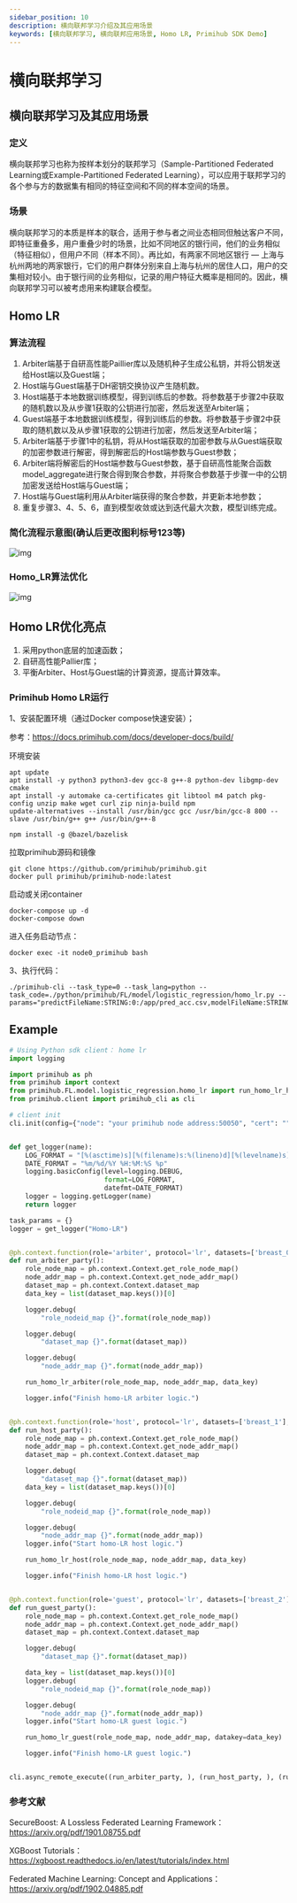 ```yaml
---
sidebar_position: 10
description: 横向联邦学习介绍及其应用场景
keywords: [横向联邦学习, 横向联邦应用场景, Homo LR, Primihub SDK Demo]
---
```

# 横向联邦学习

## 横向联邦学习及其应用场景

### 定义

横向联邦学习也称为按样本划分的联邦学习（Sample-Partitioned Federated Learning或Example-Partitioned Federated Learning），可以应用于联邦学习的各个参与方的数据集有相同的特征空间和不同的样本空间的场景。

### 场景

横向联邦学习的本质是样本的联合，适用于参与者之间业态相同但触达客户不同，即特征重叠多，用户重叠少时的场景，比如不同地区的银行间，他们的业务相似（特征相似），但用户不同（样本不同）。再比如，有两家不同地区银行 — 上海与杭州两地的两家银行，它们的用户群体分别来自上海与杭州的居住人口，用户的交集相对较小。由于银行间的业务相似，记录的用户特征大概率是相同的。因此，横向联邦学习可以被考虑用来构建联合模型。

## Homo LR

### 算法流程

1. Arbiter端基于自研高性能Paillier库以及随机种子生成公私钥，并将公钥发送给Host端以及Guest端；
2. Host端与Guest端基于DH密钥交换协议产生随机数。
3. Host端基于本地数据训练模型，得到训练后的参数。将参数基于步骤2中获取的随机数以及从步骤1获取的公钥进行加密，然后发送至Arbiter端；
4. Guest端基于本地数据训练模型，得到训练后的参数。将参数基于步骤2中获取的随机数以及从步骤1获取的公钥进行加密，然后发送至Arbiter端；
5. Arbiter端基于步骤1中的私钥，将从Host端获取的加密参数与从Guest端获取的加密参数进行解密，得到解密后的Host端参数与Guest参数；
6. Arbiter端将解密后的Host端参数与Guest参数，基于自研高性能聚合函数model_aggregate进行聚合得到聚合参数，并将聚合参数基于步骤一中的公钥加密发送给Host端与Guest端；
7. Host端与Guest端利用从Arbiter端获得的聚合参数，并更新本地参数；
8. 重复步骤3、4、5、6，直到模型收敛或达到迭代最大次数，模型训练完成。

### 简化流程示意图(确认后更改图利标号123等)

![img](./homelr流程示意.jpg)

### Homo_LR算法优化

![img](./Homo_LR算法优化.jpg)

## Homo LR优化亮点

1. 采用python底层的加速函数；
2. 自研高性能Pallier库；
3. 平衡Arbiter、Host与Guest端的计算资源，提高计算效率。

### Primihub Homo LR运行

1、安装配置环境（通过Docker compose快速安装）；

参考：<https://docs.primihub.com/docs/developer-docs/build/>

环境安装

```shell
apt update 
apt install -y python3 python3-dev gcc-8 g++-8 python-dev libgmp-dev cmake
apt install -y automake ca-certificates git libtool m4 patch pkg-config unzip make wget curl zip ninja-build npm
update-alternatives --install /usr/bin/gcc gcc /usr/bin/gcc-8 800 --slave /usr/bin/g++ g++ /usr/bin/g++-8

npm install -g @bazel/bazelisk
```

拉取primihub源码和镜像

```shell
git clone https://github.com/primihub/primihub.git
docker pull primihub/primihub-node:latest
```

启动或关闭container

```shell
docker-compose up -d
docker-compose down
```

进入任务启动节点：

```shell
docker exec -it node0_primihub bash
```

3、执行代码：

```shell
./primihub-cli --task_type=0 --task_lang=python --task_code=./python/primihub/FL/model/logistic_regression/homo_lr.py --params="predictFileName:STRING:0:/app/pred_acc.csv,modelFileName:STRING:0:/app/lr_model.pl"
```

## Example

```python
# Using Python sdk client： home lr
import logging

import primihub as ph
from primihub import context
from primihub.FL.model.logistic_regression.homo_lr import run_homo_lr_host, run_homo_lr_guest, run_homo_lr_arbiter
from primihub.client import primihub_cli as cli

# client init
cli.init(config={"node": "your primihub node address:50050", "cert": ""})


def get_logger(name):
    LOG_FORMAT = "[%(asctime)s][%(filename)s:%(lineno)d][%(levelname)s] %(message)s"
    DATE_FORMAT = "%m/%d/%Y %H:%M:%S %p"
    logging.basicConfig(level=logging.DEBUG,
                        format=LOG_FORMAT,
                        datefmt=DATE_FORMAT)
    logger = logging.getLogger(name)
    return logger

task_params = {}
logger = get_logger("Homo-LR")


@ph.context.function(role='arbiter', protocol='lr', datasets=['breast_0'], port='9010', task_type="lr-train")
def run_arbiter_party():
    role_node_map = ph.context.Context.get_role_node_map()
    node_addr_map = ph.context.Context.get_node_addr_map()
    dataset_map = ph.context.Context.dataset_map
    data_key = list(dataset_map.keys())[0]

    logger.debug(
        "role_nodeid_map {}".format(role_node_map))

    logger.debug(
        "dataset_map {}".format(dataset_map))

    logger.debug(
        "node_addr_map {}".format(node_addr_map))

    run_homo_lr_arbiter(role_node_map, node_addr_map, data_key)

    logger.info("Finish homo-LR arbiter logic.")


@ph.context.function(role='host', protocol='lr', datasets=['breast_1'], port='9020', task_type="lr-train")
def run_host_party():
    role_node_map = ph.context.Context.get_role_node_map()
    node_addr_map = ph.context.Context.get_node_addr_map()
    dataset_map = ph.context.Context.dataset_map

    logger.debug(
        "dataset_map {}".format(dataset_map))
    data_key = list(dataset_map.keys())[0]

    logger.debug(
        "role_nodeid_map {}".format(role_node_map))

    logger.debug(
        "node_addr_map {}".format(node_addr_map))
    logger.info("Start homo-LR host logic.")

    run_homo_lr_host(role_node_map, node_addr_map, data_key)

    logger.info("Finish homo-LR host logic.")


@ph.context.function(role='guest', protocol='lr', datasets=['breast_2'], port='9030', task_type="lr-train")
def run_guest_party():
    role_node_map = ph.context.Context.get_role_node_map()
    node_addr_map = ph.context.Context.get_node_addr_map()
    dataset_map = ph.context.Context.dataset_map

    logger.debug(
        "dataset_map {}".format(dataset_map))

    data_key = list(dataset_map.keys())[0]
    logger.debug(
        "role_nodeid_map {}".format(role_node_map))

    logger.debug(
        "node_addr_map {}".format(node_addr_map))
    logger.info("Start homo-LR guest logic.")

    run_homo_lr_guest(role_node_map, node_addr_map, datakey=data_key)

    logger.info("Finish homo-LR guest logic.")


cli.async_remote_execute((run_arbiter_party, ), (run_host_party, ), (run_guest_party, ))

```

### 参考文献

SecureBoost: A Lossless Federated Learning Framework：<https://arxiv.org/pdf/1901.08755.pdf>

XGBoost Tutorials：<https://xgboost.readthedocs.io/en/latest/tutorials/index.html>

Federated Machine Learning: Concept and Applications：<https://arxiv.org/pdf/1902.04885.pdf>
